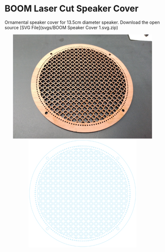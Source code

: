# BOOM Laser Cut Speaker Cover

Ornamental speaker cover for 13.5cm diameter speaker.
Download the open source [SVG File](svgs/BOOM Speaker Cover 1.svg.zip)

<p align="center">
  <img src="pics/BOOM Speaker Cover 1.jpg" width="450"/>
  <img src="pics/BOOM Speaker Cover 1 svg preview.png" width="350"/>
</p>
